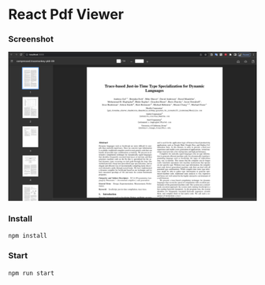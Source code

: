 # React Pdf Viewer

### Screenshot
![img.png](src/assets/demo.png)

### Install
```shell
npm install
```

### Start 
```shell
npm run start
```
